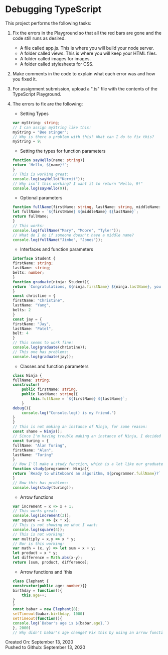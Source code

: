 # Debugging TypeScript

This project performs the following tasks:

1. Fix the errors in the Playground so that all the red bars are gone and the code still runs as desired.
    * A file called app.js.  This is where you will build your node server.
    * A folder called views.  This is where you will keep your HTML files.
    * A folder called images for images.
    * A folder called stylesheets for CSS.

2. Make comments in the code to explain what each error was and how you fixed it.

3. For assignment submission, upload a ".ts" file with the contents of the TypeScript Playground.

4. The errors to fix are the following: 
    * Setting Types
    ```TypeScript
    var myString: string;
    // I can assign myString like this:
    myString = "Bee stinger";
    // Why is there a problem with this? What can I do to fix this?
    myString = 9;
    ```

    * Setting the types for function parameters
    ```TypeScript
    function sayHello(name: string){
    return `Hello, ${name}!`;
    }
    // This is working great:
    console.log(sayHello("Kermit"));
    // Why isn't this working? I want it to return "Hello, 9!"
    console.log(sayHello(9));
    ```

    * Optional parameters
    ```TypeScript
    function fullName(firstName: string, lastName: string, middleName: string){
    let fullName = `${firstName} ${middleName} ${lastName}`;
    return fullName;
    }
    // This works:
    console.log(fullName("Mary", "Moore", "Tyler"));
    // What do I do if someone doesn't have a middle name?
    console.log(fullName("Jimbo", "Jones"));
    ```

    *  Interfaces and function parameters
    ```TypeScript
    interface Student {
    firstName: string;
    lastName: string;
    belts: number;
    }
    function graduate(ninja: Student){
    return `Congratulations, ${ninja.firstName} ${ninja.lastName}, you earned ${ninja.belts} belts!`;
    }
    const christine = {
    firstName: "Christine",
    lastName: "Yang",
    belts: 2
    }
    const jay = {
    firstName: "Jay",
    lastName: "Patel",
    belt: 4
    }
    // This seems to work fine:
    console.log(graduate(christine));
    // This one has problems:
    console.log(graduate(jay));
    ```

    *  Classes and function parameters
    ```TypeScript
    class Ninja {
    fullName: string;
    constructor(
        public firstName: string,
        public lastName: string){
            this.fullName = `${firstName} ${lastName}`;
        }
    debug(){
        console.log("Console.log() is my friend.")
    }
    }
    // This is not making an instance of Ninja, for some reason:
    const shane = Ninja();
    // Since I'm having trouble making an instance of Ninja, I decided to do this:copy
    const turing = {
    fullName: "Alan Turing",
    firstName: "Alan",
    lastName: "Turing"
    }
    // Now I'll make a study function, which is a lot like our graduate function from above:
    function study(programmer: Ninja){
    return `Ready to whiteboard an algorithm, ${programmer.fullName}?`
    }
    // Now this has problems:
    console.log(study(turing));
    ```

    *  Arrow functions
    ```TypeScript
    var increment = x => x + 1;
    // This works great:
    console.log(increment(3));
    var square = x => {x * x};
    // This is not showing me what I want:
    console.log(square(4));
    // This is not working:
    var multiply = x,y => x * y;
    // Nor is this working:
    var math = (x, y) => let sum = x + y;
    let product = x * y;
    let difference = Math.abs(x-y);
    return [sum, product, difference];
    ```

    *  Arrow functions and 'this
    ```TypeScript
    class Elephant {
    constructor(public age: number){}
    birthday = function(){
        this.age++;
    }
    }
    const babar = new Elephant(8);
    setTimeout(babar.birthday, 1000)
    setTimeout(function(){
    console.log(`Babar's age is ${babar.age}.`)
    }, 2000)
    // Why didn't babar's age change? Fix this by using an arrow function in the Elephant class.
    ```

Created On: September 13, 2020\
Pushed to Github: September 13, 2020